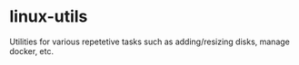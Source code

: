 # linux-utils
Utilities for various repetetive tasks such as adding/resizing disks, manage docker, etc.
